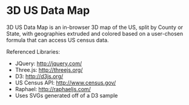 3D US Data Map
==============

3D US Data Map is an in-browser 3D map of the US, split by County or State, with geographies extruded and colored based on a user-chosen formula that can access US census data.

Referenced Libraries:
<ul>
<li>JQuery: <a href="http://jquery.com/">http://jquery.com/</a></li>
<li>Three.js: <a href="http://threejs.org/">http://threejs.org/</a></li>
<li>D3: <a href="http://d3js.org/">http://d3js.org/</a></li>
<li>US Census API: <a href="http://www.census.gov/">http://www.census.gov/</a></li>
<li>Raphael: <a href="http://raphaeljs.com/">http://raphaeljs.com/</a></li>
<li>Uses SVGs generated off of a D3 sample</li>
</ul>
